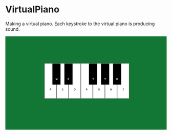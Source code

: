 # VirtualPiano
Making a virtual piano. Each keystroke to the virtual piano is producing sound.

![Virtual Piano](https://github.com/Saruwatarii/VirtualPiano/blob/main/img/VirutalPiano.png)
